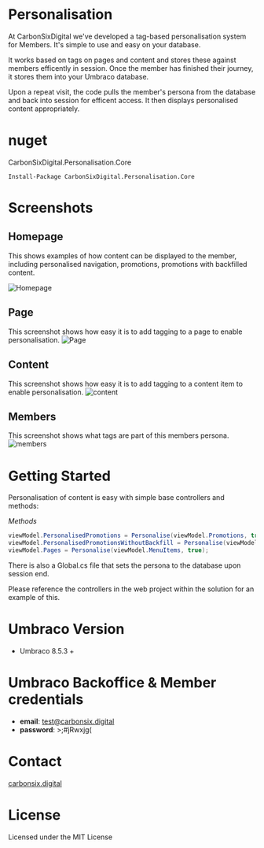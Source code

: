 # Personalisation
At CarbonSixDigital we've developed a tag-based personalisation system for Members. It's simple to use and easy on your database. 

It works based on tags on pages and content and stores these against members efficently in session. Once the member has finished their journey, it stores them into your Umbraco database. 

Upon a repeat visit, the code pulls the member's persona from the database and back into session for efficent access. It then displays personalised content appropriately. 

# nuget

CarbonSixDigital.Personalisation.Core

`Install-Package CarbonSixDigital.Personalisation.Core`

# Screenshots

## Homepage

This shows examples of how content can be displayed to the member, including personalised navigation, promotions, promotions with backfilled content. 

![Homepage](screenshots/homepage.jpg)

## Page
This screenshot shows how easy it is to add tagging to a page to enable personalisation.
![Page](screenshots/page.jpg)

## Content
This screenshot shows how easy it is to add tagging to a content item to enable personalisation.
![content](screenshots/content.jpg)

## Members
This screenshot shows what tags are part of this members persona. 
![members](screenshots/members.jpg)

# Getting Started

Personalisation of content is easy with simple base controllers and methods: 

*Methods*
```csharp
viewModel.PersonalisedPromotions = Personalise(viewModel.Promotions, true);
viewModel.PersonalisedPromotionsWithoutBackfill = Personalise(viewModel.Promotions);
viewModel.Pages = Personalise(viewModel.MenuItems, true);
```

There is also a Global.cs file that sets the persona to the database upon session end.  

Please reference the controllers in the web project within the solution for an example of this. 

# Umbraco Version
- Umbraco 8.5.3 +

# Umbraco Backoffice & Member credentials
- **email**: test@carbonsix.digital
- **password**: >;#jRwxjg(

# Contact
[carbonsix.digital](https://carbonsix.digital/contact-us/)

# License
Licensed under the MIT License
